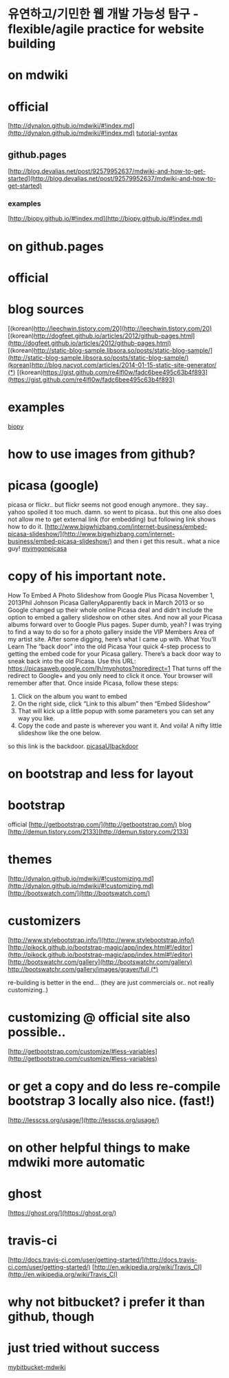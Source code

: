 # 유연하고/기민한 웹 개발 가능성 탐구 - flexible/agile practice for website building

on mdwiki
=========

# official
[http://dynalon.github.io/mdwiki/#!index.md](http://dynalon.github.io/mdwiki/#!index.md)
[tutorial-syntax](http://dynalon.github.io/mdwiki/#!quickstart.md)

## github.pages
[http://blog.devalias.net/post/92579952637/mdwiki-and-how-to-get-started](http://blog.devalias.net/post/92579952637/mdwiki-and-how-to-get-started)

### examples
[http://biopy.github.io/#!index.md](http://biopy.github.io/#!index.md)


on github.pages
===============

# official

# blog sources
[(korean)http://leechwin.tistory.com/20](http://leechwin.tistory.com/20)
[(korean)http://dogfeet.github.io/articles/2012/github-pages.html](http://dogfeet.github.io/articles/2012/github-pages.html)
[(korean)http://static-blog-sample.libsora.so/posts/static-blog-sample/](http://static-blog-sample.libsora.so/posts/static-blog-sample/)
[(korean)http://blog.nacyot.com/articles/2014-01-15-static-site-generator/ (*)](http://blog.nacyot.com/articles/2014-01-15-static-site-generator/)
[(korean)https://gist.github.com/re4lfl0w/fadc6bee495c63b4f893](https://gist.github.com/re4lfl0w/fadc6bee495c63b4f893)

# examples
[biopy](http://biopy.github.io/#!index.md)

how to use images from github?
==============================

# picasa (google)
picasa or flickr.. but flickr seems not good enough anymore.. they say.. yahoo spoiled it too much. damn.
so went to picasa.. but this one also does not allow me to get external link (for embedding)
but following link shows how to do it.
[http://www.bigwhizbang.com/internet-business/embed-picasa-slideshow/](http://www.bigwhizbang.com/internet-business/embed-picasa-slideshow/)
and then i get this result.. what a nice guy!
[myimgonpicasa](https://lh4.googleusercontent.com/-mCZpT-Jbw5Y/VBavFkyrjDI/AAAAAAAAAWI/7g4v2Za2F2I/s800/DSC02314.JPG)

# copy of his important note.
How To Embed A Photo Slideshow from Google Plus Picasa
November 1, 2013Phil Johnson
Picasa GalleryApparently back in March 2013 or so Google changed up their whole online Picasa deal and didn’t include the option to embed a gallery slideshow on other sites.  And now all your Picasa albums forward over to Google Plus pages.  Super dumb, yeah?
I was trying to find a way to do so for a photo gallery inside the VIP Members Area of my artist site.  After some digging, here’s what I came up with.
What You’ll Learn
The “back door” into the old Picasa
Your quick 4-step process to getting the embed code for your Picasa gallery.
There’s a back door way to sneak back into the old Picasa.  Use this URL: https://picasaweb.google.com/lh/myphotos?noredirect=1
That turns off the redirect to Google+ and you only need to click it once.  Your browser will remember after that.
Once inside Picasa, follow these steps:
1. Click on the album you want to embed
2. On the right side, click “Link to this album” then “Embed Slideshow”
3. That will kick up a little popup with some parameters you can set any way you like.
4. Copy the code and paste is wherever you want it.
And voila! A nifty little slideshow like the one below.

so this link is the backdoor.
[picasaUIbackdoor](https://picasaweb.google.com/lh/myphotos?noredirect=1)


on bootstrap and less for layout
================================

# bootstrap
official
[http://getbootstrap.com/](http://getbootstrap.com/)
blog
[http://demun.tistory.com/2133](http://demun.tistory.com/2133)

# themes
[http://dynalon.github.io/mdwiki/#!customizing.md](http://dynalon.github.io/mdwiki/#!customizing.md)
[http://bootswatch.com/](http://bootswatch.com/)

# customizers
[http://www.stylebootstrap.info/](http://www.stylebootstrap.info/)
[http://pikock.github.io/bootstrap-magic/app/index.html#!/editor](http://pikock.github.io/bootstrap-magic/app/index.html#!/editor)
[http://bootswatchr.com/gallery](http://bootswatchr.com/gallery)
[http://bootswatchr.com/gallery/images/grayer/full (*)](http://bootswatchr.com/gallery/images/grayer/full)

re-building is better in the end... (they are just commercials or.. not really customizing..)

# customizing @ official site also possible..
[http://getbootstrap.com/customize/#less-variables](http://getbootstrap.com/customize/#less-variables)

# or get a copy and do less re-compile bootstrap 3 locally also nice. (fast!)
[http://lesscss.org/usage/](http://lesscss.org/usage/)


on other helpful things to make mdwiki more automatic
=====================================================

# ghost
[https://ghost.org/](https://ghost.org/)
# travis-ci
[http://docs.travis-ci.com/user/getting-started/](http://docs.travis-ci.com/user/getting-started/)
[http://en.wikipedia.org/wiki/Travis_CI](http://en.wikipedia.org/wiki/Travis_CI)


why not bitbucket? i prefer it than github, though
==================================================

# just tried without success
[mybitbucket-mdwiki](https://bitbucket.org/dooho_yi/mdwiki_public/src/d1f108f700a8098fb2cf8eee52eed6d196dcdaff/mdwiki.html?at=master)


